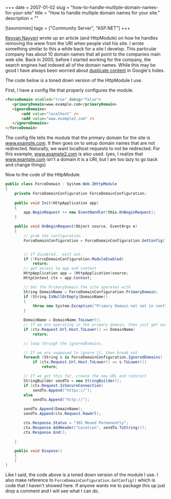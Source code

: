 +++
date = 2007-01-02
slug = "how-to-handle-multiple-domain-names-for-your-site"
title = "How to handle multiple domain names for your site."
description = ""

[taxonomies]
tags = ["Community Server", "ASP.NET"]
+++

[Keyvan Nayyeri](http://nayyeri.net/archive/2006/12/22/remove-www-from-urls-in-asp-net.aspx) wrote up an article (and HttpModule) on how he handles removing the *www* from the URI when people visit his site. I wrote something similar to this a while back for a site I develop. This particular company has about 10 domain names that all point to the companies main web site. Back in 2000, before I started working for the company, the search engines had indexed all of the domain names. While this may be good I have always been worried about [duplicate content](http://www.google.com/search?q=site%3Awww.mattcutts.com+%22duplicate+content%22) in Google's Index.

<!-- more -->

The code below is a toned down version of the HttpModule I use.

First, I have a config file that properly configures the module.

```html
<forceDomain enabled="true" debug="false">  
   <primaryDomain>www.example.com</primaryDomain>  
   <ignoreDomains>  
       <add value="localhost" />  
       <add value="www.example2.com" />  
   </ignoreDomains>  
</forceDomain>  
```

The config file tells the module that the primary domain for the site is www.example.com. It then goes on to setup domain names that are not redirected. Naturally, we want localhost requests to not be redirected. For this example, www.example2.com is also used. (yes, I realize that www.example.com isn't a domain it is a URI, but I am too lazy to go back and change things)

Now to the code of the HttpModule.

```c#
public class ForceDomain : System.Web.IHttpModule
{
    private ForceDomainConfiguration ForceDomainConfiguration;
    
    public void Init(HttpApplication app)
    {
        app.BeginRequest += new EventHandler(this.OnBeginRequest);
    }

    public void OnBeginRequest(Object source, EventArgs e)
    {
        // grab the configuration
        ForceDomainConfiguration = ForceDomainConfiguration.GetConfig();


        // If disabled.. exit out.
        if (!ForceDomainConfiguration.ModuleEnabled)
            return;
        // get access to app and context
        HttpApplication app = (HttpApplication)source;
        HttpContext ctx = app.Context;

        // Get the PrimaryDomain the site operates with
        String DomainName = ForceDomainConfiguration.PrimaryDomain;
        if (String.IsNullOrEmpty(DomainName))
        {
            throw new System.Exception("Primary Domain not set in config file. /Config/forceDomain/primaryDomain");
        }

        DomainName = DomainName.ToLower();
        // If we are operating in the primary domain, then just get out of here.
        if (ctx.Request.Url.Host.ToLower() == DomainName)
            return;

        // loop through the ignoredDomains.

        // If we are supposed to ignore it, then break out
        foreach (String s in ForceDomainConfiguration.IgnoredDomains)
            if (ctx.Request.Url.Host.ToLower() == s.ToLower())
                return;

        // If we got this far, create the new URL and redirect
        StringBuilder sendTo = new StringBuilder();
        if (ctx.Request.IsSecureConnection)
            sendTo.Append("https://");
        else
            sendTo.Append("http://");

        sendTo.Append(DomainName);
        sendTo.Append(ctx.Request.RawUrl);

        ctx.Response.Status = "301 Moved Permanently";
        ctx.Response.AddHeader("Location", sendTo.ToString());
        ctx.Response.End();

    }

    public void Dispose()
    { 
    }
}
```

Like I said, the code  above is a toned down version of the module I use. I also make reference to `ForceDomainConfiguration.GetConfig()` which is code that I haven't showed here. If anyone wants me to package this up just drop a comment and I will see what I can do.